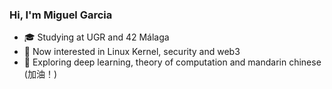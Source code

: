 ### Hi, I'm Miguel Garcia
- 🎓 Studying at UGR and 42 Málaga
- 🐧 Now interested in Linux Kernel, security and web3
- 🧠 Exploring deep learning, theory of computation and mandarin chinese (加油！)
